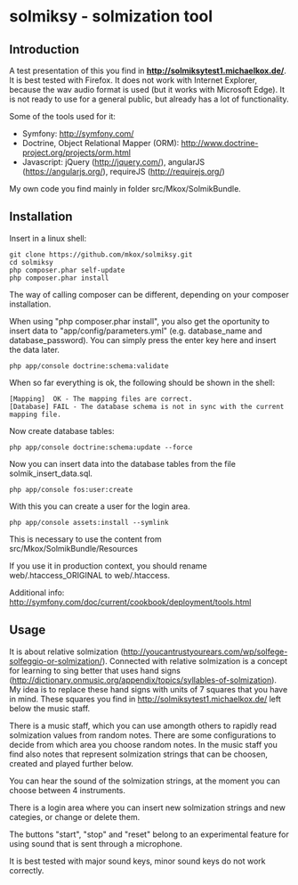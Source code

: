 solmiksy - solmization tool
=========================

Introduction
------------
A test presentation of this you find in **http://solmiksytest1.michaelkox.de/**.
It is best tested with Firefox. It does not work with Internet Explorer, because the wav audio format is used 
(but it works with Microsoft Edge).
It is not ready to use for a general public, but already has a lot of functionality. 

Some of the tools used for it:
- Symfony: http://symfony.com/
- Doctrine, Object Relational Mapper (ORM): http://www.doctrine-project.org/projects/orm.html
- Javascript: jQuery (http://jquery.com/), angularJS (https://angularjs.org/), requireJS (http://requirejs.org/)

My own code you find mainly in folder src/Mkox/SolmikBundle.

Installation
------------

Insert in a linux shell:

    git clone https://github.com/mkox/solmiksy.git
    cd solmiksy
    php composer.phar self-update
    php composer.phar install

The way of calling composer can be different, depending on your composer installation.

When using "php composer.phar install", you also get the oportunity to insert data 
to "app/config/parameters.yml" (e.g. database_name and database_password). You
can simply press the enter key here and insert the data later.

    php app/console doctrine:schema:validate

When so far everything is ok, the following should be shown in the shell:

    [Mapping]  OK - The mapping files are correct.
    [Database] FAIL - The database schema is not in sync with the current mapping file.

Now create database tables:

    php app/console doctrine:schema:update --force

Now you can insert data into the database tables from the file solmik_insert_data.sql.

    php app/console fos:user:create

With this you can create a user for the login area.

    php app/console assets:install --symlink

This is necessary to use the content from src/Mkox/SolmikBundle/Resources

If you use it in production context, you should rename web/.htaccess_ORIGINAL to
web/.htaccess.

Additional info: http://symfony.com/doc/current/cookbook/deployment/tools.html

Usage
-----

It is about relative solmization (http://youcantrustyourears.com/wp/solfege-solfeggio-or-solmization/). Connected with
relative solmization is a concept for learning to sing better that uses hand signs (http://dictionary.onmusic.org/appendix/topics/syllables-of-solmization). 
My idea is to replace these hand signs with units of 7 squares that you have in mind. These squares you find 
in http://solmiksytest1.michaelkox.de/ left below the music staff.

There is a music staff, which you can use amongth others to rapidly read solmization values from random notes. 
There are some configurations to decide from which area you choose random notes.
In the music staff you find also notes that represent solmization strings that can be choosen, created and played
further below.

You can hear the sound of the solmization strings, at the moment you can choose between 4 instruments.

There is a login area where you can insert new solmization strings and new categies, or change or delete them.

The buttons "start", "stop" and "reset" belong to an experimental feature for using sound that is sent 
through a microphone.

It is best tested with major sound keys, minor sound keys do not work correctly.

